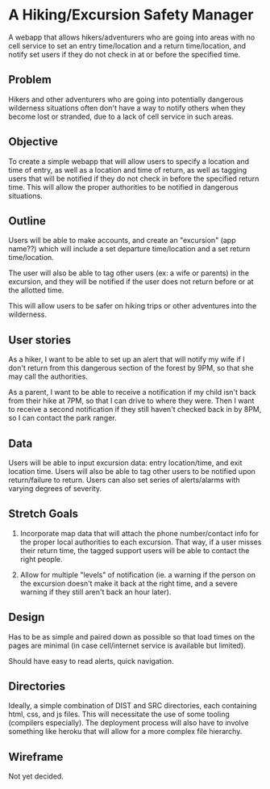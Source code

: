 # A Hiking/Excursion Safety Manager

A webapp that allows hikers/adventurers who are going into areas with no cell service to set an entry time/location and a return time/location, and notify set users if they do not check in at or before the specified time.

## Problem

Hikers and other adventurers who are going into potentially dangerous wilderness situations often don't have a way to notify others when they become lost or stranded, due to a lack of cell service in such areas.

## Objective

To create a simple webapp that will allow users to specify a location and time of entry, as well as a location and time of return, as well as tagging users that will be notified if they do not check in before the specified return time. This will allow the proper authorities to be notified in dangerous situations.

## Outline

Users will be able to make accounts, and create an "excursion" (app name??) which will include a set departure time/location and a set return time/location.

The user will also be able to tag other users (ex: a wife or parents) in the excursion, and they will be notified if the user does not return before or at the allotted time.

This will allow users to be safer on hiking trips or other adventures into the wilderness.

## User stories

As a hiker, I want to be able to set up an alert that will notify my wife if I don't return from this dangerous section of the forest by 9PM, so that she may call the authorities.

As a parent, I want to be able to receive a notification if my child isn't back from their hike at 7PM, so that I can drive to where they were. Then I want to receive a second notification if they still haven't checked back in by 8PM, so I can contact the park ranger.

## Data

Users will be able to input excursion data: entry location/time, and exit location time. Users will also be able to tag other users to be notified upon return/failure to return. Users can also set series of alerts/alarms with varying degrees of severity.

## Stretch Goals

1. Incorporate map data that will attach the phone number/contact info for the proper local authorities to each excursion. That way, if a user misses their return time, the tagged support users will be able to contact the right people.

2. Allow for multiple "levels" of notification (ie. a warning if the person on the excursion doesn't make it back at the right time, and a severe warning if they still aren't back an hour later).

## Design

Has to be as simple and paired down as possible so that load times on the pages are minimal (in case cell/internet service is available but limited).

Should have easy to read alerts, quick navigation.

## Directories

Ideally, a simple combination of DIST and SRC directories, each containing html, css, and js files. This will necessitate the use of some tooling (compilers especially). The deployment process will also have to involve something like heroku that will allow for a more complex file hierarchy.


## Wireframe

Not yet decided.
